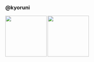 ### @kyoruni

<a href="https://github-readme-stats.vercel.app/api?username=kyoruni&show_icons=true&count_private=true&hide=issues&theme=buefy">
  <img align="left" height="130px" src="https://github-readme-stats.vercel.app/api?username=kyoruni&show_icons=true&count_private=true&hide=issues&theme=buefy"/>
</a>
<a href="https://github-readme-stats.vercel.app/api/top-langs/?username=kyoruni&layout=compact&theme=buefy">
  <img align="left" height="130px" src="https://github-readme-stats.vercel.app/api/top-langs/?username=kyoruni&layout=compact&theme=buefy"/>
</a>
